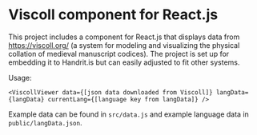 # Viscoll component for React.js

This project includes a component for React.js that displays data from https://viscoll.org/ (a system for modeling and visualizing the physical collation of medieval manuscript codices). The project is set up for embedding it to Handrit.is but can easily adjusted to fit other systems.

Usage:
```
<ViscollViewer data={[json data downloaded from Viscoll]} langData={langData} currentLang={[language key from langData]} />
```

Example data can be found in `src/data.js` and example language data in `public/langData.json`.
